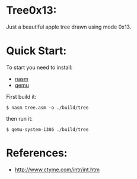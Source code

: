 # Tree0x13:
Just a beautiful apple tree drawn using mode 0x13.

# Quick Start:
To start you need to install:
- [nasm](https://www.nasm.us/)
- [qemu](https://www.qemu.org/)

First build it:
```console
$ nasm tree.asm -o ./build/tree
```
then run it:
```console
$ qemu-system-i386 ./build/tree
```

# References:
- http://www.ctyme.com/intr/int.htm
